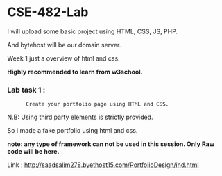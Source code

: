 # CSE-482-Lab
I will upload some basic project using HTML, CSS, JS, PHP.

And bytehost will be our domain server.

Week 1 just a overview of html and css.

<b>Highly recommended to learn from w3school.</b>

### Lab task 1 :
          Create your portfolio page using HTML and CSS.
          
N.B: Using third party elements is strictly provided. 

So I made a fake portfolio using html and css.

<b>note: any type of framework can not be used in this session. Only Raw code will be here.</b>

Link : http://saadsalim278.byethost15.com/PortfolioDesign/ind.html 

